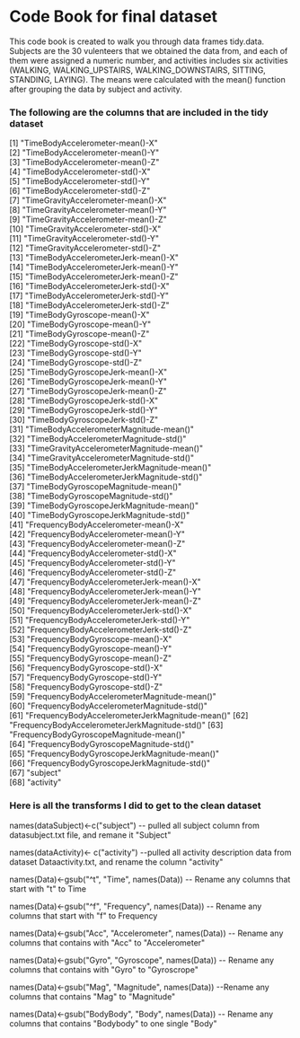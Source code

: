 # Code Book for final dataset

This code book is created to walk you through data frames tidy.data. Subjects are the 30 vulenteers that we obtained the data from, and each of them were assigned a numeric number, and activities includes six activities (WALKING, WALKING_UPSTAIRS, WALKING_DOWNSTAIRS, SITTING, STANDING, LAYING).  The means were calculated with the mean() function after grouping the data by subject and activity.

### The following are the columns that are included in the tidy dataset
[1] "TimeBodyAccelerometer-mean()-X"                
 [2] "TimeBodyAccelerometer-mean()-Y"                
 [3] "TimeBodyAccelerometer-mean()-Z"                
 [4] "TimeBodyAccelerometer-std()-X"                 
 [5] "TimeBodyAccelerometer-std()-Y"                 
 [6] "TimeBodyAccelerometer-std()-Z"                 
 [7] "TimeGravityAccelerometer-mean()-X"             
 [8] "TimeGravityAccelerometer-mean()-Y"             
 [9] "TimeGravityAccelerometer-mean()-Z"             
[10] "TimeGravityAccelerometer-std()-X"              
[11] "TimeGravityAccelerometer-std()-Y"              
[12] "TimeGravityAccelerometer-std()-Z"              
[13] "TimeBodyAccelerometerJerk-mean()-X"            
[14] "TimeBodyAccelerometerJerk-mean()-Y"            
[15] "TimeBodyAccelerometerJerk-mean()-Z"            
[16] "TimeBodyAccelerometerJerk-std()-X"             
[17] "TimeBodyAccelerometerJerk-std()-Y"             
[18] "TimeBodyAccelerometerJerk-std()-Z"             
[19] "TimeBodyGyroscope-mean()-X"                    
[20] "TimeBodyGyroscope-mean()-Y"                    
[21] "TimeBodyGyroscope-mean()-Z"                    
[22] "TimeBodyGyroscope-std()-X"                     
[23] "TimeBodyGyroscope-std()-Y"                     
[24] "TimeBodyGyroscope-std()-Z"                     
[25] "TimeBodyGyroscopeJerk-mean()-X"                
[26] "TimeBodyGyroscopeJerk-mean()-Y"                
[27] "TimeBodyGyroscopeJerk-mean()-Z"                
[28] "TimeBodyGyroscopeJerk-std()-X"                 
[29] "TimeBodyGyroscopeJerk-std()-Y"                 
[30] "TimeBodyGyroscopeJerk-std()-Z"                 
[31] "TimeBodyAccelerometerMagnitude-mean()"         
[32] "TimeBodyAccelerometerMagnitude-std()"          
[33] "TimeGravityAccelerometerMagnitude-mean()"      
[34] "TimeGravityAccelerometerMagnitude-std()"       
[35] "TimeBodyAccelerometerJerkMagnitude-mean()"     
[36] "TimeBodyAccelerometerJerkMagnitude-std()"      
[37] "TimeBodyGyroscopeMagnitude-mean()"             
[38] "TimeBodyGyroscopeMagnitude-std()"              
[39] "TimeBodyGyroscopeJerkMagnitude-mean()"         
[40] "TimeBodyGyroscopeJerkMagnitude-std()"          
[41] "FrequencyBodyAccelerometer-mean()-X"           
[42] "FrequencyBodyAccelerometer-mean()-Y"           
[43] "FrequencyBodyAccelerometer-mean()-Z"           
[44] "FrequencyBodyAccelerometer-std()-X"            
[45] "FrequencyBodyAccelerometer-std()-Y"            
[46] "FrequencyBodyAccelerometer-std()-Z"            
[47] "FrequencyBodyAccelerometerJerk-mean()-X"       
[48] "FrequencyBodyAccelerometerJerk-mean()-Y"       
[49] "FrequencyBodyAccelerometerJerk-mean()-Z"       
[50] "FrequencyBodyAccelerometerJerk-std()-X"        
[51] "FrequencyBodyAccelerometerJerk-std()-Y"        
[52] "FrequencyBodyAccelerometerJerk-std()-Z"        
[53] "FrequencyBodyGyroscope-mean()-X"               
[54] "FrequencyBodyGyroscope-mean()-Y"               
[55] "FrequencyBodyGyroscope-mean()-Z"               
[56] "FrequencyBodyGyroscope-std()-X"                
[57] "FrequencyBodyGyroscope-std()-Y"                
[58] "FrequencyBodyGyroscope-std()-Z"                
[59] "FrequencyBodyAccelerometerMagnitude-mean()"    
[60] "FrequencyBodyAccelerometerMagnitude-std()"     
[61] "FrequencyBodyAccelerometerJerkMagnitude-mean()"
[62] "FrequencyBodyAccelerometerJerkMagnitude-std()" 
[63] "FrequencyBodyGyroscopeMagnitude-mean()"        
[64] "FrequencyBodyGyroscopeMagnitude-std()"         
[65] "FrequencyBodyGyroscopeJerkMagnitude-mean()"    
[66] "FrequencyBodyGyroscopeJerkMagnitude-std()"     
[67] "subject"                                       
[68] "activity"   

### Here is all the transforms I did to get to the clean dataset

 names(dataSubject)<-c("subject")  -- pulled all subject column from datasubject.txt file, and remane it "Subject"
 
names(dataActivity)<- c("activity")  --pulled all activity description data from dataset Dataactivity.txt, and rename the column "activity"

 names(Data)<-gsub("^t", "Time", names(Data))  -- Rename any columns that start with "t" to Time
 
names(Data)<-gsub("^f", "Frequency", names(Data))  -- Rename any columns that start with "f" to Frequency

names(Data)<-gsub("Acc", "Accelerometer", names(Data))  -- Rename any columns that contains with "Acc" to "Accelerometer"

names(Data)<-gsub("Gyro", "Gyroscope", names(Data))   -- Rename any columns that contains with "Gyro" to "Gyroscrope"

names(Data)<-gsub("Mag", "Magnitude", names(Data))   --Rename any columns that contains "Mag" to "Magnitude"

names(Data)<-gsub("BodyBody", "Body", names(Data))   -- Rename any columns that contains "Bodybody" to one single "Body"
